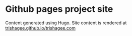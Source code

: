 # Github pages project site

Content generated using Hugo.  Site content is rendered at [trishagee.github.io/trishagee.com](trishagee.github.io/trishagee.com)
